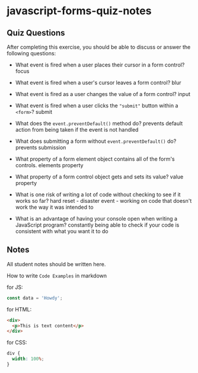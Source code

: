 # javascript-forms-quiz-notes

## Quiz Questions

After completing this exercise, you should be able to discuss or answer the following questions:

- What event is fired when a user places their cursor in a form control?
  focus

- What event is fired when a user's cursor leaves a form control?
  blur

- What event is fired as a user changes the value of a form control?
  input

- What event is fired when a user clicks the `"submit"` button within a `<form>`?
  submit

- What does the `event.preventDefault()` method do?
  prevents default action from being taken if the event is not handled

- What does submitting a form without `event.preventDefault()` do?
  prevents submission

- What property of a form element object contains all of the form's controls.
  elements property

- What property of a form control object gets and sets its value?
  value property

- What is one risk of writing a lot of code without checking to see if it works so far?
  hard reset - disaster event - working on code that doesn't work the way it was intended to

- What is an advantage of having your console open when writing a JavaScript program?
  constantly being able to check if your code is consistent with what you want it to do

## Notes

All student notes should be written here.

How to write `Code Examples` in markdown

for JS:

```javascript
const data = 'Howdy';
```

for HTML:

```html
<div>
  <p>This is text content</p>
</div>
```

for CSS:

```css
div {
  width: 100%;
}
```
